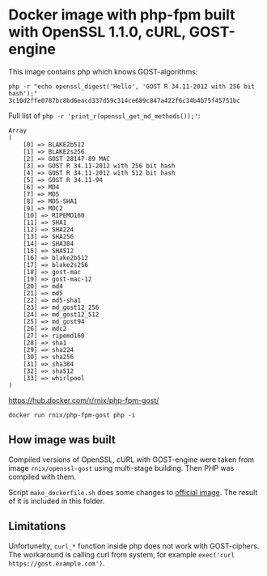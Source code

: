 # Docker image with php-fpm built with OpenSSL 1.1.0, cURL, GOST-engine

This image contains php which knows GOST-algorithms:
```
php -r "echo openssl_digest('Hello', 'GOST R 34.11-2012 with 256 bit hash');"
3c10d2ffe0787bc8bd6eacd337d59c314ce689c847a422f6c34b4b75f45751bc

```

Full list of `php -r 'print_r(openssl_get_md_methods());'`:
```
Array
(
    [0] => BLAKE2b512
    [1] => BLAKE2s256
    [2] => GOST 28147-89 MAC
    [3] => GOST R 34.11-2012 with 256 bit hash
    [4] => GOST R 34.11-2012 with 512 bit hash
    [5] => GOST R 34.11-94
    [6] => MD4
    [7] => MD5
    [8] => MD5-SHA1
    [9] => MDC2
    [10] => RIPEMD160
    [11] => SHA1
    [12] => SHA224
    [13] => SHA256
    [14] => SHA384
    [15] => SHA512
    [16] => blake2b512
    [17] => blake2s256
    [18] => gost-mac
    [19] => gost-mac-12
    [20] => md4
    [21] => md5
    [22] => md5-sha1
    [23] => md_gost12_256
    [24] => md_gost12_512
    [25] => md_gost94
    [26] => mdc2
    [27] => ripemd160
    [28] => sha1
    [29] => sha224
    [30] => sha256
    [31] => sha384
    [32] => sha512
    [33] => whirlpool
)
```

https://hub.docker.com/r/rnix/php-fpm-gost/

`docker run rnix/php-fpm-gost php -i`


## How image was built

Compiled versions of OpenSSL, cURL with GOST-engine were taken from image `rnix/openssl-gost`
using multi-stage building. Then PHP was compiled with them.

Script `make_dockerfile.sh` does some changes to [official image](https://github.com/docker-library/php/tree/master/7.1/jessie/fpm).
The result of it is included in this folder.

## Limitations

Unfortunelty, `curl_*` function inside php does not work with GOST-ciphers.
The workaround is calling curl from system, for example `exec('curl https://gost.example.com')`.

